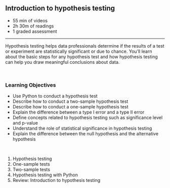 ## Introduction to hypothesis testing

- 55 min of videos
- 2h 30m of readings
- 1 graded assessment

<hr>

Hypothesis testing helps data professionals determine if the results of a test or experiment are statistically significant or due to chance. You’ll learn about the basic steps for any hypothesis test and how hypothesis testing can help you draw meaningful conclusions about data.

<br>

### Learning Objectives

- Use Python to conduct a hypothesis test
- Describe how to conduct a two-sample hypothesis test
- Describe how to conduct a one-sample hypothesis test
- Explain the difference between a type I error and a type II error
- Define concepts related to hypothesis testing such as significance level and p-value
- Understand the role of statistical significance in hypothesis testing
- Explain the difference between the null hypothesis and the alternative hypothesis

<br>

1. Hypothesis testing
2. One-sample tests
3. Two-sample tests
4. Hypothesis testing with Python
5. Review: Introduction to hypothesis testing
